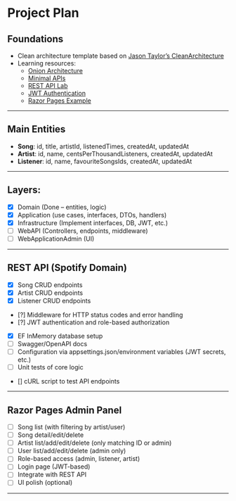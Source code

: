 # Project Plan

## Foundations
- Clean architecture template based on [Jason Taylor’s CleanArchitecture](https://github.com/jasontaylordev/CleanArchitecture)
- Learning resources:
  - [Onion Architecture](https://code-maze.com/onion-architecture-in-aspnetcore/)
  - [Minimal APIs](https://learn.microsoft.com/en-us/aspnet/core/fundamentals/minimal-apis?view=aspnetcore-9.0)
  - [REST API Lab](https://koglaza.gitbook.io/backend/lab-02/rest-api)
  - [JWT Authentication](https://koglaza.gitbook.io/backend/lab-04/jwt)
  - [Razor Pages Example](https://github.com/koglaza/pab-lab/tree/main/LAB05)

---

## Main Entities
- **Song**: id, title, artistId, listenedTimes, createdAt, updatedAt
- **Artist**: id, name, centsPerThousandListeners, createdAt, updatedAt
- **Listener**: id, name, favouriteSongsIds, createdAt, updatedAt

---

## Layers: 
- [x] Domain (Done – entities, logic)
- [x] Application (use cases, interfaces, DTOs, handlers)
- [x] Infrastructure (Implement interfaces, DB, JWT, etc.)
- [ ] WebAPI (Controllers, endpoints, middleware)
- [ ] WebApplicationAdmin (UI)

---

## REST API (Spotify Domain)
- [x] Song CRUD endpoints
- [x] Artist CRUD endpoints
- [x] Listener CRUD endpoints
- [?] Middleware for HTTP status codes and error handling
- [?] JWT authentication and role-based authorization
- [x] EF InMemory database setup
- [ ] Swagger/OpenAPI docs
- [ ] Configuration via appsettings.json/environment variables (JWT secrets, etc.)
- [ ] Unit tests of core logic
- [\] cURL script to test API endpoints

---

## Razor Pages Admin Panel
- [ ] Song list (with filtering by artist/user)
- [ ] Song detail/edit/delete
- [ ] Artist list/add/edit/delete (only matching ID or admin)
- [ ] User list/add/edit/delete (admin only)
- [ ] Role-based access (admin, listener, artist)
- [ ] Login page (JWT-based)
- [ ] Integrate with REST API
- [ ] UI polish (optional)

---
